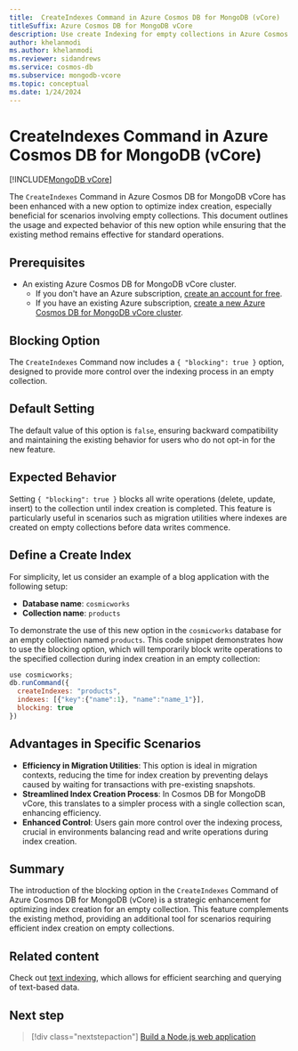 ```yaml
---
title:  CreateIndexes Command in Azure Cosmos DB for MongoDB (vCore)
titleSuffix: Azure Cosmos DB for MongoDB vCore
description: Use create Indexing for empty collections in Azure Cosmos DB for MongoDB vCore.
author: khelanmodi
ms.author: khelanmodi
ms.reviewer: sidandrews
ms.service: cosmos-db
ms.subservice: mongodb-vcore
ms.topic: conceptual
ms.date: 1/24/2024
---
```


# CreateIndexes Command in Azure Cosmos DB for MongoDB (vCore)

[!INCLUDE[MongoDB vCore](../../includes/appliesto-mongodb-vcore.md)]

The `CreateIndexes` Command in Azure Cosmos DB for MongoDB vCore has been enhanced with a new option to optimize index creation, especially beneficial for scenarios involving empty collections. This document outlines the usage and expected behavior of this new option while ensuring that the existing method remains effective for standard operations.

## Prerequisites

- An existing Azure Cosmos DB for MongoDB vCore cluster.
  - If you don't have an Azure subscription, [create an account for free](https://azure.microsoft.com/free).
  - If you have an existing Azure subscription, [create a new Azure Cosmos DB for MongoDB vCore cluster](quickstart-portal.md).

## Blocking Option

The `CreateIndexes` Command now includes a `{ "blocking": true }` option, designed to provide more control over the indexing process in an empty collection.

## Default Setting

The default value of this option is `false`, ensuring backward compatibility and maintaining the existing behavior for users who do not opt-in for the new feature.

## Expected Behavior

Setting `{ "blocking": true }` blocks all write operations (delete, update, insert) to the collection until index creation is completed. This feature is particularly useful in scenarios such as migration utilities where indexes are created on empty collections before data writes commence.

## Define a Create Index

For simplicity, let us consider an example of a blog application with the following setup:

- **Database name**: `cosmicworks`
- **Collection name**: `products`

To demonstrate the use of this new option in the `cosmicworks` database for an empty collection named `products`. This code snippet demonstrates how to use the blocking option, which will temporarily block write operations to the specified collection during index creation in an empty collection:

```javascript
use cosmicworks;
db.runCommand({
  createIndexes: "products",
  indexes: [{"key":{"name":1}, "name":"name_1"}],
  blocking: true
})

```

## Advantages in Specific Scenarios

- **Efficiency in Migration Utilities**: This option is ideal in migration contexts, reducing the time for index creation by preventing delays caused by waiting for transactions with pre-existing snapshots.
- **Streamlined Index Creation Process**: In Cosmos DB for MongoDB vCore, this translates to a simpler process with a single collection scan, enhancing efficiency.
- **Enhanced Control**: Users gain more control over the indexing process, crucial in environments balancing read and write operations during index creation.

## Summary

The introduction of the blocking option in the `CreateIndexes` Command of Azure Cosmos DB for MongoDB (vCore) is a strategic enhancement for optimizing index creation for an empty collection. This feature complements the existing method, providing an additional tool for scenarios requiring efficient index creation on empty collections.

## Related content

Check out [text indexing](how-to-create-text-index.md), which allows for efficient searching and querying of text-based data.

## Next step

> [!div class="nextstepaction"]
> [Build a Node.js web application](tutorial-nodejs-web-app.md)
